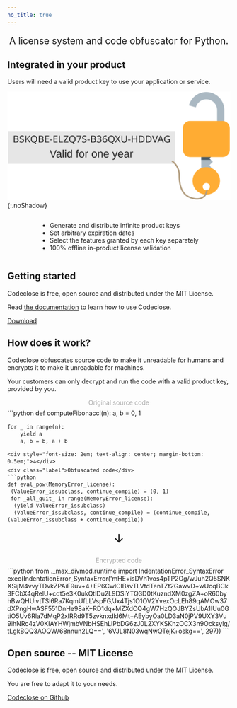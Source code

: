 ```yaml
---
no_title: true
---
```


<style type="text/css">
    #bigTitle {
        font-size: 1.5em;
        margin: 1em 0;
		text-align: center;
	}
	
	#bigTitle::before {
		display: none !important;
	}

	.hljs {
		display: block;
		text-align: left;
	}

	.highlight {
		text-align: center;
	}

	.label {
		color: #aaa;
		text-align: center;
		margin-bottom: 0.5em;
	}

    @media screen and (min-width: 42em) {
        #content p,
        #content h2 {
            text-align: center;
        }

        #content h2 {
            margin-top: 80px !important;
		}
		
		.hljs {
			display: inline-block;
			width: 50%;
		}
    }
</style>

<p id="bigTitle">A license system and code obfuscator for Python.</p>

## Integrated in your product

Users will need a valid product key to use your application or service.

![Product key usage dramatization](assets/img/lock.svg){:.noShadow}

<div style="margin: auto; text-align: center">
	<ul style="display: inline-block; max-width: 100%; text-align: left">
		<li>Generate and distribute infinite product keys</li>
		<li>Set arbitrary expiration dates</li>
		<li>Select the features granted by each key separately</li>
		<li>100% offline in-product license validation</li>
	</ul>
</div>

## Getting started

Codeclose is free, open source and distributed under the MIT License.

Read [the documentation](documentation) to learn how to use Codeclose.

<a class="button" href="download"><i class="icon-download"></i> Download</a>

## How does it work?

Codeclose obfuscates source code to make it unreadable for humans and encrypts it to make it unreadable for machines.

Your customers can only decrypt and run the code with a valid product key, provided by you.

<div class="label">Original source code</div>
```python
def computeFibonacci(n):
    a, b = 0, 1

    for _ in range(n):
        yield a
        a, b = b, a + b
```
<div style="font-size: 2em; text-align: center; margin-bottom: 0.5em;">🡫</div>
<div class="label">Obfuscated code</div>
```python
def eval_pow(MemoryError_license):
 (ValueError_issubclass, continue_compile) = (0, 1)
 for _all_quit_ in range(MemoryError_license):
  (yield ValueError_issubclass)
  (ValueError_issubclass, continue_compile) = (continue_compile, (ValueError_issubclass + continue_compile))
```
<div style="font-size: 2em; text-align: center; margin-bottom: 0.5em;">🡫</div>
<div class="label">Encrypted code</div>
```python
from ._max_divmod.runtime import IndentationError_SyntaxError
exec(IndentationError_SyntaxError('mHE+isDVh1vos4pTP2Og/wJuh2Q5SNKXSijM4vvyTDvkZPAiF9uv+4+EP6CwlClBsvTLVtdTenTZt2GawvD+wUoqBCk3FCbX4qRelU+cdt5e3K0ukQtlDu2L9DSiYTQ3D0tKuzndXM0zgZA+oR60byhBwQHUivtTSl6Ra7KqmUfLLVspFG/Jx4Tjs1O1OV2YvexOcLEh89qAMOw37dXPngHwASF551DnHe98aK+RD1dq+MZXdCQ4gW7HzQOJBYZsUbA1IUu0GtiO5Uv6Rla7dMqP2xIRRd9T5zvknxdkl6Mt+AEybyOa0LD3aN0jPV9UXY3Vu9ihNRc4zV0KIAYHWjmbVNbHSEhLiPbDG6zJ0L2XYKSKhzOCX3n9Ocksylg/tLgkBQQ3AOQW/68nnun2LQ==', '6VJL8N03wqNwQTejK+oskg==', 297))
```

## Open source -- MIT License

Codeclose is free, open source and distributed under the MIT License.

You are free to adapt it to your needs.

<a class="button" href="https://github.com/juanlao7/codeclose" target="_blank" rel="noopener"><i class="icon-github-circled"></i> Codeclose on Github</a>
